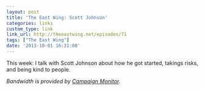 ```yaml
---
layout: post
title: 'The East Wing: Scott Johnson'
categories: links
custom_type: link
link_url: http://theeastwing.net/episodes/71
tags: ["The East Wing"]
date: '2013-10-01 16:31:08'
---
```

This week: I talk with Scott Johnson about how he got started, takings risks, and being kind to people.

*Bandwidth is provided by [Campaign Monitor](http://www.campaignmonitor.com/).*